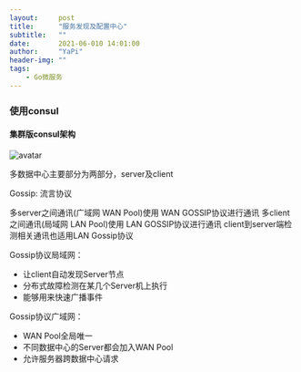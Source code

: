```yaml
---
layout:     post
title:      "服务发现及配置中心"
subtitle:   ""
date:       2021-06-010 14:01:00
author:     "YaPi"
header-img: ""
tags:
    - Go微服务
---
```


### 使用consul

#### 集群版consul架构

![avatar](https://blog-1257627424.cos.ap-chengdu.myqcloud.com/golang/consul%E9%9B%86%E7%BE%A4%E6%9E%B6%E6%9E%84.png)

多数据中心主要部分为两部分，server及client

Gossip: 流言协议

多server之间通讯(广域网 WAN Pool)使用 WAN GOSSIP协议进行通讯
多client之间通讯(局域网 LAN Pool)使用 LAN GOSSIP协议进行通讯
client到server端检测相关通讯也适用LAN Gossip协议

Gossip协议局域网：
- 让client自动发现Server节点
- 分布式故障检测在某几个Server机上执行
- 能够用来快速广播事件

Gossip协议广域网：
- WAN Pool全局唯一
- 不同数据中心的Server都会加入WAN Pool
- 允许服务器跨数据中心请求